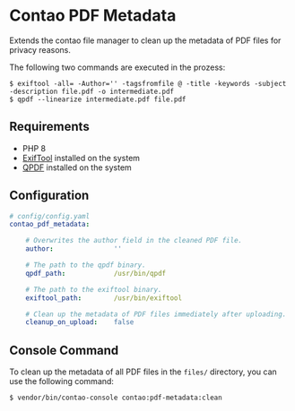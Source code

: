 # Contao PDF Metadata
Extends the contao file manager to clean up the metadata of PDF files for privacy reasons.

The following two commands are executed in the prozess:


```console
$ exiftool -all= -Author='' -tagsfromfile @ -title -keywords -subject -description file.pdf -o intermediate.pdf
$ qpdf --linearize intermediate.pdf file.pdf
```

## Requirements
- PHP 8
- [ExifTool](https://github.com/exiftool/exiftool) installed on the system
- [QPDF](https://github.com/qpdf/qpdf) installed on the system

## Configuration

```yaml
# config/config.yaml
contao_pdf_metadata:

    # Overwrites the author field in the cleaned PDF file.
    author:               ''

    # The path to the qpdf binary.
    qpdf_path:            /usr/bin/qpdf

    # The path to the exiftool binary.
    exiftool_path:        /usr/bin/exiftool

    # Clean up the metadata of PDF files immediately after uploading.
    cleanup_on_upload:    false
```

## Console Command
To clean up the metadata of all PDF files in the `files/` directory, you can use the following command:

```console
$ vendor/bin/contao-console contao:pdf-metadata:clean
```